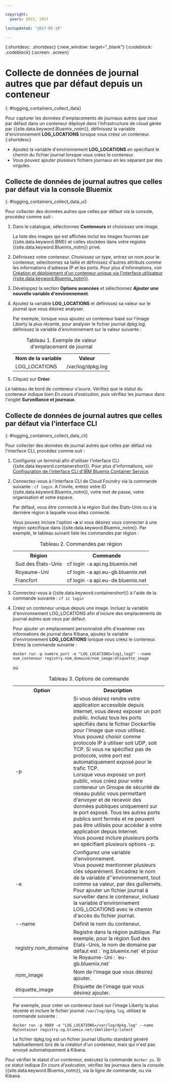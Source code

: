 ```yaml
---

copyright:
  years: 2015, 2017

lastupdated: "2017-05-18"

---
```



{:shortdesc: .shortdesc}
{:new_window: target="_blank"}
{:codeblock: .codeblock}
{:screen: .screen}


# Collecte de données de journal autres que par défaut depuis un conteneur
{: #logging_containers_collect_data}

Pour capturer les données d'emplacements de journaux autres que ceux par défaut dans un conteneur déployé dans l'infrastructure de cloud gérée par {{site.data.keyword.Bluemix_notm}}, définissez la variable d'environnement **LOG_LOCATIONS** lorsque vous créez un conteneur.
{:shortdesc}

* Ajoutez la variable d'environnement **LOG_LOCATIONS** en spécifiant le chemin du fichier journal lorsque vous créez le conteneur. 
* Vous pouvez ajouter plusieurs fichiers journaux en les séparant par des virgules. 

## Collecte de données de journal autres que celles par défaut via la console Bluemix
{: #logging_containers_collect_data_ui}

Pour collecter des données autres que celles par défaut via la console, procédez comme suit :

1. Dans le catalogue, sélectionnez **Conteneurs** et choisissez une image. 

    La liste des images qui est affichée inclut les images fournies par {{site.data.keyword.IBM}} et celles stockées dans votre registre {{site.data.keyword.Bluemix_notm}} privé. 

2. Définissez votre conteneur. Choisissez un type, entrez un nom pour le conteneur, sélectionnez sa taille et définissez d'autres attributs comme les informations d'adresse IP et les ports. Pour plus d'informations, voir [Création et déploiement d'un conteneur unique via l'interface utilisateur {{site.data.keyword.Bluemix_notm}}](/docs/containers/container_single_ui.html#gui). 

3. Développez la section **Options avancées** et sélectionnez **Ajouter une nouvelle variable d'environnement**.

4. Ajoutez la variable **LOG_LOCATIONS** et définissez sa valeur sur le journal que vous désirez analyser.

    Par exemple, lorsque vous ajoutez un conteneur basé sur l'image Liberty la plus récente, pour analyser le fichier journal *dpkg.log*, définissez la variable d'environnement sur la valeur suivante :
    
    <table>
      <caption>Tableau 1. Exemple de valeur d'emplacement de journal</caption>
      <tbody>
        <tr>
          <th align="center">Nom de la variable</th>
          <th align="center">Valeur</th>
        </tr>
        <tr>
          <td align="left">LOG_LOCATIONS</td>
          <td align="left">/var/log/dpkg.log</td>
        </tr>
      </tbody>
    </table>

4. Cliquez sur **Créer**.

Le tableau de bord de conteneur s'ouvre. Vérifiez que le statut du conteneur indique bien *En cours d'exécution*, puis vérifiez les journaux dans l'onglet **Surveillance et journaux**.


## Collecte de données de journal autres que celles par défaut via l'interface CLI
{: #logging_containers_collect_data_cli}

Pour collecter des données de journal autres que celles par défaut via l'interface CLI, procédez comme suit :

1. Configurez un terminal afin d'utiliser l'interface CLI {{site.data.keyword.containershort}}. Pour plus d'informations, voir [Configuration de l'interface CLI d'IBM Bluemix Container Service](/docs/containers/container_cli_cfic_install.html).

2. Connectez-vous à l'interface CLI de Cloud Foundry via la commande suivante : `cf login`. A l'invite, entrez votre ID {{site.data.keyword.Bluemix_notm}}, votre mot de passe, votre organisation et votre
espace. 

    Par défaut, vous être connecté à la région Sud des Etats-Unis ou à la dernière région à laquelle vous
étiez
connecté. 
    
    Vous pouvez inclure l'option **–a** si vous désirez vous connecter à une région spécifique dans {{site.data.keyword.Bluemix_notm}}. Par exemple, le tableau suivant liste les commandes par région :

    <table>
      <caption>Tableau 2. Commandes par région</caption>
      <tbody>
        <tr>
          <th align="center">Région</th>
          <th align="center">Commande</th>
        </tr>
        <tr>
          <td align="left">Sud des États-Unis</td>
          <td align="left"> cf login -a api.ng.bluemix.net</td>
        </tr>
        <tr>
          <td align="left">Royaume-Uni</td>
          <td align="left">cf login -a api.eu-gb.bluemix.net</td>
        </tr>
	 <tr>
          <td align="left">Francfort</td>
          <td align="left">cf login -a api.eu-de.bluemix.net</td>
        </tr>
       </tbody>
    </table>
    

3. Connectez-vous à {{site.data.keyword.containershort}} à l'aide de la commande suivante : `cf ic login`

4. Créez un conteneur unique depuis une image. Incluez la variable d'environnement LOG_LOCATIONS afin d'inclure des emplacements de journal autres que ceux par défaut.  

    Pour ajouter un emplacement personnalisé afin d'examiner ces informations de journal dans Kibana, ajoutez la variable d'environnement **LOG_LOCATIONS** lorsque vous créez le conteneur. Entrez la commande suivante :
    
    `docker run -p numéro_port -e "LOG_LOCATIONS=log1,log2" --name nom_conteneur registry.nom_domaine/nom_image:étiquette_image`
    
    où
    
     <table>
      <caption>Tableau 3. Options de commande</caption>
      <tbody>
        <tr>
          <th align="center">Option</th>
          <th align="center">Description</th>
        </tr>
        <tr>
          <td align="left">-p</td>
          <td align="left"> Si vous désirez rendre votre application accessible depuis Internet, vous devez exposer un port public. Incluez tous les ports spécifiés dans le fichier Dockerfile pour l'image que vous utilisez. <br> Vous pouvez choisir comme protocole IP à utiliser soit UDP, soit TCP. Si vous ne spécifiez pas de protocole, votre port est automatiquement exposé pour le trafic TCP. <br> Lorsque vous exposez un port public, vous créez pour votre conteneur un Groupe de sécurité de réseau public vous permettant d'envoyer et de recevoir des données publiques uniquement sur le port exposé. Tous les autres ports publics sont fermés et ne peuvent pas être utilisés pour accéder à votre application depuis Internet. <br> Vous pouvez inclure plusieurs ports en spécifiant plusieurs options -p. </td>
        </tr>
        <tr>
          <td align="left">-e</td>
          <td align="left">Configurez une variable d'environnement. <br> Vous pouvez mentionner plusieurs clés séparément. Encadrez le nom de la variable d''environnement, tout comme sa valeur, par des guillemets. <br> Pour ajouter un fichier journal à surveiller dans le conteneur, incluez la variable d'environnement LOG_LOCATIONS avec le chemin d'accès du fichier journal.</td>
        </tr>
        <tr>
          <td align="left">--name</td>
          <td align="left">Définit le nom du conteneur.</td>
        </tr>
	<tr>
          <td align="left">registry.nom_domaine</td>
          <td align="left">Registre dans la région publique. Par exemple, pour la région Sud des Etats-Unis, le nom de domaine par défaut est : `ng.bluemix.net` et pour le Royaume-Uni : `eu-gb.bluemix.net` </td>
        </tr>
        <tr>
          <td align="left">nom_image</td>
          <td align="left">Nom de l'image que vous désirez ajouter.</td>
        </tr>
	<tr>
          <td align="left">étiquette_image</td>
          <td align="left">Etiquette de l'image que vous désirez ajouter.</td>
        </tr>
      </tbody>
    </table>
    
    Par exemple, pour créer un conteneur basé sur l'image Liberty la plus récente et inclure le fichier journal `/var/log/dpkg.log`, utilisez la commande suivante : 
    
    `docker run -p 9080 -e "LOG_LOCATIONS=/var/log/dpkg.log" --name MyContainer registry.ng.bluemix.net/ibmliberty:latest`
    
    Le fichier dpkg.log est un fichier journal Ubuntu standard généré habituellement lors de la création d'un conteneur, mais qui n'est pas envoyé automatiquement à Kibana.

Pour vérifier le statut d'un conteneur, exécutez la commande `docker ps`. Si ce statut indique *En cours d'exécution*, vérifiez les journaux dans la console {{site.data.keyword.Bluemix_notm}}, via la ligne de commande, ou via Kibana.



